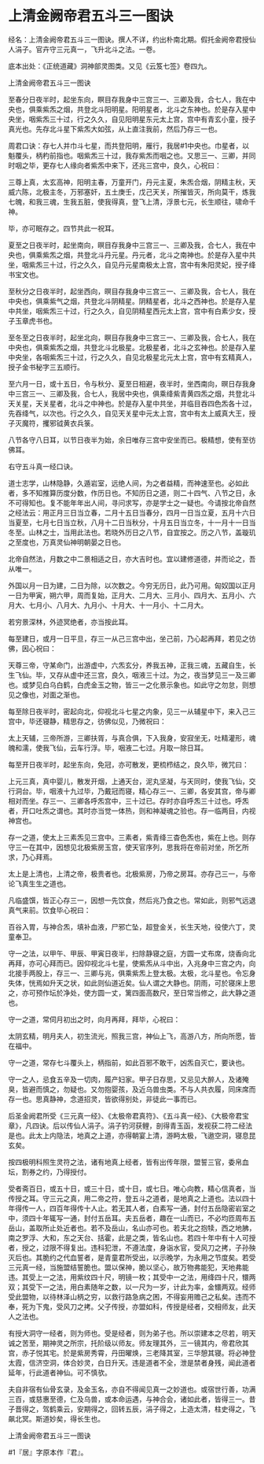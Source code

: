 # 上清金阙帝君五斗三一图诀

经名：上清金阙帝君五斗三一图诀。撰人不详，约出朴南北期。假托金阙帝君授仙人涓子。官卉守三元真一，飞升北斗之法。一卷。

底本出处：《正统道藏》洞神部灵图类。又见《云笈七签》卷四九。

上清金阙帝君五斗三一图诀

至春分日夜半时，起坐东向，瞑目存我身中三宫三一、三卿及我，合七人，我在中央也，俱乘紫炁之烟，共登北斗阳明星。阳明星者，北斗之东神也。於是存入星中央坐，咽紫炁三十过，行之久久，自见阳明星东元太上宫，宫中有青玄小童，授子真光也。先存北斗星下紫炁大如弦，从上直注我前，然后乃存三一也。

周君口诀：存七人并巾斗七星，而共登阳明，雁行，我居#1中央也。巾星者，以魁覆头，柄杓前指也。咽紫炁三十过，我存紫炁而咽之也。又思三一、三卿，并同时咽之毕，更存七人缘向者紫炁中来下，还兆三宫中，良久，心祝曰：

三尊上真，太玄高神，阳明主春，万童开门，丹元主夏，朱炁合烟，阴精主秋，天威六陈，北极主冬，万邪塞奸，五土庚壬，戊己天关，所摧皆灭，所向莫干，炼我七魄，和我三魂，生我五脏，使我得真，登飞上清，浮景七元，长生顺往，啸命千神。

毕，亦可眠存之。四节共此一祝耳。

夏至之日夜半时，起坐南向，暝目存我身中三宫三一、三卿及我，合七人，我在中央也，俱乘紫炁之烟，共登北斗丹元星。丹元者，北斗之南神也。於是存入星中共坐，咽紫炁三十过，行之久久，自见丹元星南极太上宫，宫中有朱阳灵妃，授子绛书宝文也。

至秋分之日夜半时，起坐西向，暝目存我身中三宫三一、三卿及我，合七人，我在中央也，俱乘紫气之烟，共登北斗阴精星。阴精星者，北斗之西神也。於是存入星中共坐，咽紫炁三十过，行之久久，自见阴精星西元太上宫，宫中有白素少女，授子玉章虎书也。

至冬至之日夜半时，起坐北向，瞑目存我身中三宫三一、三卿及我，合七人，我在中央也，俱乘紫炁之烟，共登北斗北极星。北极星者，北斗之玄神也。於是存入星中央坐，各咽紫炁三十过，行之久久，自见北极星北元太上宫，宫中有玄精真人，授子金书秘字三五顺行。

至六月一日，或十五日，令与秋分、夏至日相避，夜半时，坐西南向，暝日存我身中三宫三一、三卿及我，合七人，我居中央也，俱乘绛紫青黄四炁之烟，共登北斗天关星，天关星者，北斗之中神也。於是存入星中共坐，并临目吞四色炁各十过，先吞绛气，以次也。行之久久，自见天关星中元太上宫，宫中有太上威真大王，授子灭魔符，攫邪钺黄衣兵箓。

八节各守八日耳，以节日夜半为始，余日唯存三宫中安坐而已。极精想，使有至彷佛耳。

右守五斗真一经口诀。

道士志学，山林隐静，久遁岩室，远绝人间，为之者益精，而神速至也。必如此者，多不知推算历度分数，作历日也。不知历日之道，则二十四气、八节之日，永不可得知也。复不能年年出人间，寻问求写，亦是学士之一疑也。今请按北帝自然之经法云：用正月三日当立春，二月十五日当春分，四月一日当立夏，五月十六日当夏至，七月七日当立秋，八月十二日当秋分，十月五日当立冬，十一月十一日当冬至。山林之士，当用此法也。若晓外历日之八节，自宜按之。历之八节，盖璇玑之至度也，万真灵仙神明朝晏之日也。

北帝自然法，月数之中二景相适之日，亦大吉时也。宜以建修道德，并而论之，吾从唯一。

外国以月一日为建，二日为除，以次数之。今穷无历日，此乃可用。匈奴国以正月一日为甲寅，朔六甲，周而复始，正月大、二月大、三月小、四月大、五月小、六月大、七月小、八月大、九月小、十月大、十一月小、十二月大。

若穷景深林，外迹冥绝者，亦当按此耳。

每至建日，或月一日平旦，存三一从己三宫中出，坐己前，乃心起再拜，若见之彷佛，因心祝曰：

天尊三帝，守某命门，出游虚中，六炁玄分，养我五神，正我三魂，五藏自生，长生飞仙。毕，又存从虚中还三宫，良久，咽液三十过。为之，夜当梦见三一及三卿也。或梦见白乌白鹤，白虎金玉之物，皆三一之化景示象也。如此守之勿怠，则想见之像也，对面之渐也。

每至除日夜半时，密起向北，仰视北斗七星之内象，见三一从辅星中下，来入己三宫中，毕还寝静，精思存之，彷佛似见，乃微祝曰：

太上天辅，三帝所游，三卿扶胥，与真合俱，下入我身，安寂坐无，吐精灌形，魂魄和濡，使我飞仙，云车行浮。毕，咽液二七过。月取一除日耳。

每至开日夜半时，起坐东向，免冠，亦可散发，更梳栉结之，良久毕，微咒曰：

上元三真，真中婴儿，散发开烟，上通天台，泥丸坚凝，与天同时，使我飞仙，交行洞台。毕，咽液十九过毕，乃戴冠而寝，精心存三一、三卿，各安其宫，帝与卿相对而坐。存三一、三卿各呼炁宫中，三十过已。存时亦自呼炁三十过也。呼炁者，开口吐炁之谓也。其时亦当觉一体热，则和神凝魂之验也。存一临两目，内视神宫也。

存一之道，使太上三素炁见三宫中。三素者，紫青绛三杳色炁也，紫在上也。则存守三一在其中，因想见北极紫房玉宫，使天官序列，思我将在帝前对坐，所乞所求，乃心拜焉。

太上是上清也，上清之帝，极贵者也。北极紫房，乃帝之房耳。亦存己三一，与帝论飞真生生之道也。

凡临盛馔，皆正心存三一，因想一先饮食，然后兆乃食之也。常如此，则邪气远退真气来前。饮食毕心祝曰：

百谷入胃，与神合炁，填补血液，尸邪亡坠，超登金关，长生天地，役使六丁，灵童奉卫。

守一之法，以甲午、甲辰、甲寅日夜半，扫除静寝之庭，方圆一丈布席，烧香向北再拜，亦可心拜而已。因仰视北斗七星，使紫炁从斗中出，入兆身中三宫之内，向北接手两股上，存三一、三卿与兆，俱乘紫炁上登太极。太极，北斗星也。令忘身失体，恍焉如升天之状，如此则仙道近矣。仙人谓之大静也。阴雨，可於寝床上思之，亦可预作坛於净处，使方圆一丈，篱四面高数尺，至日常当修之，此大静之道也。

守一之道，常伺月初出之时，向月再拜，拜毕，心祝曰：

太阴玄精，明月夫人，初生流光，照我三宫，神仙上飞，高游八方，所向所愿，皆在福中。

守一之道，常存七斗覆头上，柄指前，如此百邪不敢干，凶炁自灭亡，要诀也。

守一之人，忌食五辛及一切肉，履产妇家。甲子日存思，又忌见大醉人，及诸殗臭，皆避而慎之，勿疑也。又勿抱婴孩，及近乌兽虫类。不与人共衣履，同床席而存一也。思真静神，念道招灵，皆欲得别处，非徒此一事而已。

后圣金阙君所受《三元真一经》、《太极帝君真符》、《五斗真一经》、《大极帝君宝章》，凡四诀。后以传仙人涓子。涓子钓河获鲤，剖得青玉函，发视获二符二经法是也。此太上内隐法，地真之上道，亦得朝宴上清，游眄太极，飞遨空洞，寝息昆玄矣。

按四极明科照生灵符之法，诸有地真上经者，皆有出传年限，盟誓三官，委帛血坛，割券之约，乃得授付。

受者斋百日，或五十日，或三十日，或十日，或七日。唯心向教，精心信真者，当传授之耳。守三元之真，用二帝之符，登五斗之道者，是地真之上道也。法以四十年得传一人，四百年得传十人止。若无其人者，白素写一通，封付五岳隐密岩室之中，须四十年辄写一通，封付五岳耳。夫五岳者，趣在一山而已，不必均匝周布五岳山，盖取所止处近者也。若不及岳山，名山亦可也。若夫北之抱犊，西之地胇，南之罗浮、大和，东之天台、括霍，此是之类，皆名山也。若四十年中有十人可授者，授之，过限不得复出。违科犯泄，不遵法度，身诣水官，受风刀之拷，子孙殃灭后也。其脆约之代血誓者，是青童君所受出，以示晚学，为永用之节度矣。若受三元真一经，当施盟结誓脆也。盟以保神，脆以坚心，故万物弗能犯，天地弗能违。其受上一之法，用紫纹四十尺，明镜一枚；其受中一之法，用绛四十尺，镮两双；其受下一之法，用白素随年之数，以一尺为一岁，计此为率，金镮两双。经师受此盟物，以待林泽山柄之穷，以救行路急病之困，不得妄用赡己之私矣。违而不奉，死为下鬼，受风刀之拷。父子传授，亦盟如科，传授是经者，交相师友，此天人之法也。

有授大洞守一经者，则为师也。受是经者，则为弟子也。所以崇建本之尽若，明天诚之苦至，期神灵之所宗，托阶级以师友。师友理其外，三一镜其内，帝君欣其宫，赤子悦其宅。於是紫房秀霄，丹田曜焕，三老降其室，三华憩其寝。将必神登太霞，信济空洞，体合妙灵，白日升天。违是道者不全，泄是禁者身残，闻此道者延年，行此道者神仙。可不慎欤。

夫自非宿有仙骨玄录，及金玉名，亦自不得闻见真一之妙道也。或宿世行善，功满三百，或慈惠至德，仁及乌兽，或本命运遇，与神合会，诸如此者，皆得三一。昔子晋得之，驾鹤乘云，安期得之，回转五辰，涓子得之，上造太清，柱史得之，飞飙北冥。斯道妙矣，得长生也。

上清金阙帝君五斗三一图诀

#1『居』字原本作『君』。

